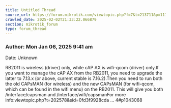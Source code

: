 ```yaml
---
title: Untitled Thread
source_url: https://forum.mikrotik.com/viewtopic.php?f=7&t=213711&p=1117825#p1117825
crawled_date: 2025-02-02T21:33:22.066879
section: mikrotik_forum
type: forum_thread
---
```


### Author: Mon Jan 06, 2025 9:41 am
Date: Unknown

RB2011 is wireless (driver) only, while cAP AX is wifi-qcom (driver) only.If you want to manage the cAP AX from the RB2011, you need to upgrade the latter to 7.13.x (or above, current stable is 7.16.2).Then you need to run both the old CAPsMAN (for wireless) and the new CAPsMAN (for wifi-qcom, which can be found in the wifi menu) on the RB2011. This will give you both /interface/capsman and /interface/wifi/capsmanFor more info:viewtopic.php?t=202578&sid=0fd3f9928cda ... 4#p1043068

